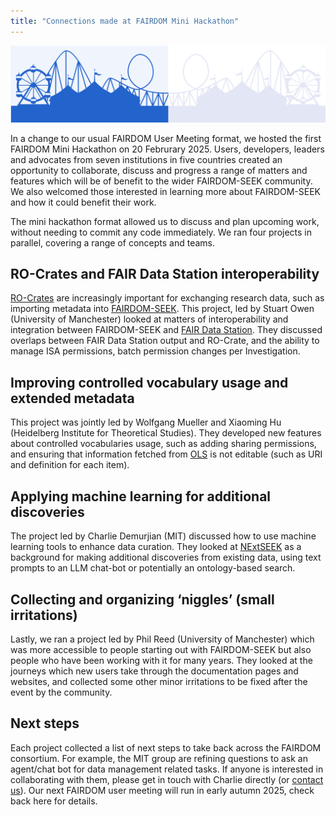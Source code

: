 ```yaml
---
title: "Connections made at FAIRDOM Mini Hackathon"
---
```


![Fairground image](/images/news/fairground-bluegrey-wide.png)

In a change to our usual FAIRDOM User Meeting format, we hosted the first FAIRDOM Mini Hackathon on 20 Februrary 2025. Users, developers, leaders and advocates from seven institutions in five countries created an opportunity to collaborate, discuss and progress a range of matters and features which will be of benefit to the wider FAIRDOM-SEEK community. We also welcomed those interested in learning more about FAIRDOM-SEEK and how it could benefit their work.

The mini hackathon format allowed us to discuss and plan upcoming work, without needing to commit any code immediately. We ran four projects in parallel, covering a range of concepts and teams.

## RO-Crates and FAIR Data Station interoperability
[RO-Crates](https://www.researchobject.org/ro-crate/) are increasingly important for exchanging research data, such as importing metadata into [FAIRDOM-SEEK](/fairdomseek). 
This project, led by Stuart Owen (University of Manchester) looked at matters of interoperability and integration between FAIRDOM-SEEK and [FAIR Data Station](https://fairds.fairbydesign.nl/). 
They discussed overlaps between FAIR Data Station output and RO-Crate, and the ability to manage ISA permissions, batch permission changes per Investigation. 

## Improving controlled vocabulary usage and extended metadata
This project was jointly led by Wolfgang Mueller and Xiaoming Hu (Heidelberg Institute for Theoretical Studies). 
They developed new features about controlled vocabularies usage, such as adding sharing permissions, and ensuring that information fetched from [OLS](https://www.ebi.ac.uk/ols4) is not editable (such as URI and definition for each item).

## Applying machine learning for additional discoveries
The project led by Charlie Demurjian (MIT) discussed how to use machine learning tools to enhance data curation. 
They looked at [NExtSEEK](//fairdom-in-use/nextseek) as a background for making additional discoveries from existing data, using text prompts to an LLM chat-bot or potentially an ontology-based search.  

## Collecting and organizing ‘niggles’ (small irritations)
Lastly, we ran a project led by Phil Reed (University of Manchester) which was more accessible to people starting out with FAIRDOM-SEEK but also people who have been working with it for many years. 
They looked at the journeys which new users take through the documentation pages and websites, and collected some other minor irritations to be fixed after the event by the community. 

## Next steps
Each project collected a list of next steps to take back across the FAIRDOM consortium. 
For example, the MIT group are refining questions to ask an agent/chat bot for data management related tasks.
If anyone is interested in collaborating with them, please get in touch with Charlie directly (or [contact us](/contact)). Our next FAIRDOM user meeting will run in early autumn 2025, check back here for details.




